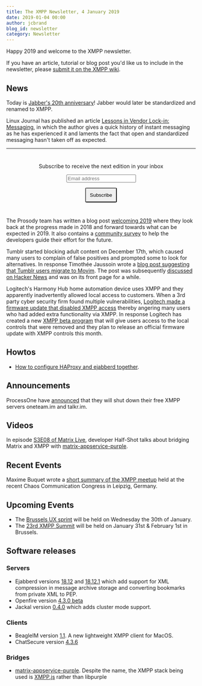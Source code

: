 ```yaml
---
title: The XMPP Newsletter, 4 January 2019
date: 2019-01-04 00:00
author: jcbrand
blog_id: newsletter 
category: Newsletter
---
```


Happy 2019 and welcome to the XMPP newsletter.

If you have an article, tutorial or blog post you'd like us to include in the
newsletter, please [submit it on the XMPP wiki](https://wiki.xmpp.org/web/News_and_Articles_for_the_next_XMPP_Newsletter).

## News

Today is [Jabber's 20th anniversary](https://fr.movim.eu/?blog%2Fdebacle%40movim.eu%2Fhappy-birthday-xmpp-20th-anniversary-of-1st-jabber-server-IBmtu8)!
Jabber would later be standardized and renamed to XMPP.

Linux Journal has published an article [Lessons in Vendor Lock-in: Messaging](https://www.linuxjournal.com/content/lessons-vendor-lock-messaging),
in which the author gives a quick history of instant messaging as he has
experienced it and laments the fact that open and standardized messaging
hasn't taken off as expected.

---

<form style="padding: 10px; text-align:center; margin-bottom: 30px;"
      action="https://tinyletter.com/xmpp" method="post" target="popupwindow"
      onsubmit="window.open('https://tinyletter.com/xmpp', 'popupwindow',
      'scrollbars=yes,width=800,height=600');return true">
<p><label for="tlemail">Subscribe to receive the next edition in your inbox</label></p>
<p><input type="text" placeholder="Email address" name="email" id="tlemail" /></p>
<input type="hidden" value="1" name="embed"/>
<input type="submit" style="padding: 10px; border-radius: 5%" value="Subscribe" />
</form>

The Prosody team has written a blog post [welcoming 2019](https://blog.prosody.im/welcoming-2019/)
where they look back at the progress made in 2018 and forward towards what can be expected in 2019.
It also contains a [community survey](https://goo.gl/forms/L1AKnTLXjIAfP27W2) to help the developers
guide their effort for the future.

Tumblr started blocking adult content on December 17th, which caused
many users to complain of false positives and prompted some to look for alternatives.
In response Timothée Jaussoin wrote a [blog post suggesting that Tumblr users migrate to Movim](https://nl.movim.eu/?node/pubsub.movim.eu/Movim/hey-tumblr-users-here-is-why-movim-could-be-the-best-platform-to-migrate-to-BpGnsH).
The post was subsequently [discussed on Hacker News](https://news.ycombinator.com/item?id=18601515)
and was on its front page for a while.

Logitech's Harmony Hub home automation device uses XMPP and they
apparently inadvertently allowed local access to customers.
When a 3rd party cyber security firm found multiple vulnerabilities,
[Logitech made a firmware update that disabled XMPP access](https://arstechnica.com/gadgets/2018/12/logitech-firmware-update-breaks-locally-controlled-harmony-hub-systems/)
thereby angering many users who had added extra functionality via XMPP.
In response Logitech has created a new
[XMPP beta program](https://community.logitech.com/s/question/0D55A00008D4bZ4SAJ/harmony-hub-firmware-update-fixes-vulnerabilities)
that will give users access to the local controls that were removed and they
plan to release an official firmware update with XMPP controls this month.


## Howtos

* [How to configure HAProxy and ejabberd together](https://blog.process-one.net/proxy-protocol-in-ejabberd/).

## Announcements

ProcessOne have [announced](https://blog.process-one.net/new-year-service-cleanup) that they will shut down their free XMPP servers oneteam.im and talkr.im. 

## Videos

In episode [S3E08 of Matrix Live](https://www.youtube.com/watch?v=B0faoVdw0ak),
developer Half-Shot talks about bridging Matrix and XMPP with [matrix-appservice-purple](hTtps://github.com/matrix-org/matrix-appservice-purple).

## Recent Events

Maxime Buquet wrote a [short summary of the XMPP meetup](https://mail.jabber.org/pipermail/members/2018-December/008930.html)
held at the recent Chaos Communication Congress in Leipzig, Germany.

## Upcoming Events

* The [Brussels UX sprint](https://wiki.xmpp.org/web/Sprints/2019_January_Brussels) will be held on Wednesday the 30th of January.
* The [23rd XMPP Summit](https://wiki.xmpp.org/web/Summit_23) will be held on January 31st & February 1st in Brussels.

## Software releases

### Servers

* Ejabberd versions [18.12](https://blog.process-one.net/ejabberd-18-12/) and [18.12.1](https://blog.process-one.net/ejabberd-18-12-1/)
  which add support for XML compression in message archive storage and converting bookmarks from private XML to PEP.
* Openfire version [4.3.0 beta](https://discourse.igniterealtime.org/t/openfire-4-3-0-beta-release/83533)
* Jackal version [0.4.0](https://github.com/ortuman/jackal/releases/tag/v0.4.0) which adds cluster mode support.

### Clients

* BeagleIM version [1.1](https://itunes.apple.com/us/app/beagleim-by-tigase-inc/id1445349494?l=pl&ls=1&mt=12). A new lightweight XMPP client for MacOS.
* ChatSecure version [4.3.6](https://chatsecure.org/blog/chatsecure-v436/)

### Bridges

* [matrix-appservice-purple](https://github.com/matrix-org/matrix-appservice-purple).
   Despite the name, the XMPP stack being used is [XMPP.js](https://github.com/xmppjs/xmpp.js/issues/523) rather than libpurple

